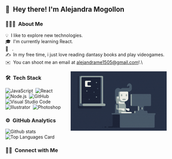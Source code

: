 


## 👋 &nbsp;Hey there! I'm Alejandra Mogollon 

### 👨🏻‍💻 &nbsp;About Me

💡 &nbsp;I like to explore new technologies.\
🎓 &nbsp;I'm currently learning React.\
🌱 &nbsp; .\
✍️ &nbsp;In my free time, i just love reading dantasy books and play videogames.\
✉️ &nbsp;You can shoot me an email at alejandrame1505@gmail.com!.\


<img alt="Night Coding" src="https://raw.githubusercontent.com/AVS1508/AVS1508/master/assets/Night-Coding.gif" align="right"/>

### 🛠 &nbsp;Tech Stack


![JavaScript](https://img.shields.io/badge/-JavaScript-05122A?style=flat&logo=javascript)&nbsp;
![React](https://img.shields.io/badge/-React-05122A?style=flat&logo=react)&nbsp;
![Node.js](https://img.shields.io/badge/-Node.js-05122A?style=flat&logo=node.js)&nbsp;
![GitHub](https://img.shields.io/badge/-GitHub-05122A?style=flat&logo=github)&nbsp;
![Visual Studio Code](https://img.shields.io/badge/-Visual%20Studio%20Code-05122A?style=flat&logo=visual-studio-code&logoColor=007ACC)&nbsp;
![Illustrator](https://img.shields.io/badge/-Illustrator-05122A?style=flat&logo=adobe-illustrator)&nbsp;
![Photoshop](https://img.shields.io/badge/-Photoshop-05122A?style=flat&logo=adobe-photoshop)&nbsp;


### ⚙️ &nbsp;GitHub Analytics

![Github stats](https://github-readme-stats.vercel.app/api?username=AlejandraMogollon&theme=highcontrast&show_icons=true&count_private=true)
![Top Languages Card](https://github-readme-stats.vercel.app/api/top-langs/?username=AlejandraMogollon&theme=highcontrast&show)

### 🤝🏻 &nbsp;Connect with Me

<p align="center">

</p>

